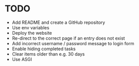 # TODO

* Add README and create a GitHub repository
* Use env variables
* Deploy the website
* Re-direct to the correct page if an entry does not exist
* Add incorrect username / password message to login form
* Enable hiding completed tasks
* Clear items older than e.g. 30 days
* Use ASGI
